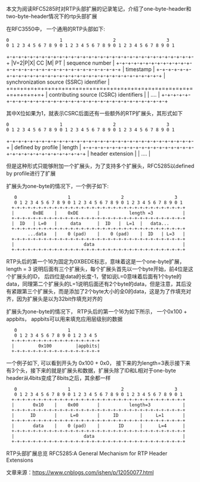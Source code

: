 
本文为阅读RFC5285时对RTP头部扩展的记录笔记，介绍了one-byte-header和two-byte-header情况下的rtp头部扩展


在RFC3550中， 一个通用的RTP头部如下:

    0                   1                   2                   3
    0 1 2 3 4 5 6 7 8 9 0 1 2 3 4 5 6 7 8 9 0 1 2 3 4 5 6 7 8 9 0 1
   +-+-+-+-+-+-+-+-+-+-+-+-+-+-+-+-+-+-+-+-+-+-+-+-+-+-+-+-+-+-+-+-+
   |V=2|P|X|  CC   |M|     PT      |       sequence number         |
   +-+-+-+-+-+-+-+-+-+-+-+-+-+-+-+-+-+-+-+-+-+-+-+-+-+-+-+-+-+-+-+-+
   |                           timestamp                           |
   +-+-+-+-+-+-+-+-+-+-+-+-+-+-+-+-+-+-+-+-+-+-+-+-+-+-+-+-+-+-+-+-+
   |           synchronization source (SSRC) identifier            |
   +=+=+=+=+=+=+=+=+=+=+=+=+=+=+=+=+=+=+=+=+=+=+=+=+=+=+=+=+=+=+=+=+
   |            contributing source (CSRC) identifiers             |
   |                             ....                              |
   +-+-+-+-+-+-+-+-+-+-+-+-+-+-+-+-+-+-+-+-+-+-+-+-+-+-+-+-+-+-+-+-+

其中X位如果为1，就表示CSRC后面还有一些额外的RTP扩展头，其形式如下

    0                   1                   2                   3
    0 1 2 3 4 5 6 7 8 9 0 1 2 3 4 5 6 7 8 9 0 1 2 3 4 5 6 7 8 9 0 1
   +-+-+-+-+-+-+-+-+-+-+-+-+-+-+-+-+-+-+-+-+-+-+-+-+-+-+-+-+-+-+-+-+
   |      defined by profile       |           length              |
   +-+-+-+-+-+-+-+-+-+-+-+-+-+-+-+-+-+-+-+-+-+-+-+-+-+-+-+-+-+-+-+-+
   |                        header extension                       |
   |                             ....                              |

但是这种形式只能够附加一个扩展头，为了支持多个扩展头，RFC5285以defined by profile进行了扩展


扩展头为one-byte的情况下，一个例子如下:

       0                   1                   2                   3
       0 1 2 3 4 5 6 7 8 9 0 1 2 3 4 5 6 7 8 9 0 1 2 3 4 5 6 7 8 9 0 1
      +-+-+-+-+-+-+-+-+-+-+-+-+-+-+-+-+-+-+-+-+-+-+-+-+-+-+-+-+-+-+-+-+
      |       0xBE    |    0xDE       |           length =3           |
      +-+-+-+-+-+-+-+-+-+-+-+-+-+-+-+-+-+-+-+-+-+-+-+-+-+-+-+-+-+-+-+-+
      |  ID   | L=0   |     data      |  ID   |  L=1  |   data...
      +-+-+-+-+-+-+-+-+-+-+-+-+-+-+-+-+-+-+-+-+-+-+-+-+-+-+-+-+-+-+-+-+
            ...data   |    0 (pad)    |    0 (pad)    |  ID   | L=3   |
      +-+-+-+-+-+-+-+-+-+-+-+-+-+-+-+-+-+-+-+-+-+-+-+-+-+-+-+-+-+-+-+-+
      |                          data                                 |
      +-+-+-+-+-+-+-+-+-+-+-+-+-+-+-+-+-+-+-+-+-+-+-+-+-+-+-+-+-+-+-+-+

RTP头后的第一个16为固定为0XBEDE标志，意味着这是一个one-byte扩展，length = 3 说明后面有三个扩展头，每个扩展头首先以一个byte开始，前4位是这个扩展头的ID， 后四位是data的长度-1，譬如说L=0意味着后面有1个byte的data，同理第二个扩展头的L=1说明后面还有2个byte的data，但是注意，其后没有紧跟第三个扩展头，而是添加了2个byte大小的全0的data，这是为了作填充对齐，因为扩展头是以为32bit作填充对齐的


扩展头为one-byte的情况下， RTP头后的第一个16为如下所示， 一个0x100 + appbits， appbits可以用来填充应用层级别的数据

       0                   1
       0 1 2 3 4 5 6 7 8 9 0 1 2 3 4 5
      +-+-+-+-+-+-+-+-+-+-+-+-+-+-+-+-+
      |         0x100         |appbits|
      +-+-+-+-+-+-+-+-+-+-+-+-+-+-+-+-+

一个例子如下, 可以看到开头为 0x100 + 0x0， 接下来的为length=3表示接下来有3个头，接下来的就是扩展头和数据，扩展头除了ID和L相对于one-byte header从4bits变成了8bits之后，其余都一样

       0                   1                   2                   3
       0 1 2 3 4 5 6 7 8 9 0 1 2 3 4 5 6 7 8 9 0 1 2 3 4 5 6 7 8 9 0 1
      +-+-+-+-+-+-+-+-+-+-+-+-+-+-+-+-+-+-+-+-+-+-+-+-+-+-+-+-+-+-+-+-+
      |       0x10    |    0x00       |           length=3            |
      +-+-+-+-+-+-+-+-+-+-+-+-+-+-+-+-+-+-+-+-+-+-+-+-+-+-+-+-+-+-+-+-+
      |      ID       |     L=0       |     ID        |     L=1       |
      +-+-+-+-+-+-+-+-+-+-+-+-+-+-+-+-+-+-+-+-+-+-+-+-+-+-+-+-+-+-+-+-+
      |       data    |    0 (pad)    |       ID      |      L=4      |
      +-+-+-+-+-+-+-+-+-+-+-+-+-+-+-+-+-+-+-+-+-+-+-+-+-+-+-+-+-+-+-+-+
      |                          data                                 |
      +-+-+-+-+-+-+-+-+-+-+-+-+-+-+-+-+-+-+-+-+-+-+-+-+-+-+-+-+-+-+-+-+


RTP头部扩展总览 RFC5285:A General Mechanism for RTP Header Extensions

文章来源：<https://www.cnblogs.com/ishen/p/12050077.html>
